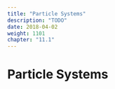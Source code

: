 ```yaml
---
title: "Particle Systems"
description: "TODO"
date: 2018-04-02
weight: 1101
chapter: "11.1"
---
```


# Particle Systems
